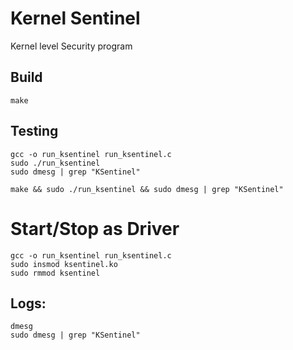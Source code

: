 # Kernel Sentinel
 Kernel level Security program

## Build
```
make
```

## Testing
```
gcc -o run_ksentinel run_ksentinel.c
sudo ./run_ksentinel
sudo dmesg | grep "KSentinel"

make && sudo ./run_ksentinel && sudo dmesg | grep "KSentinel"
```

# Start/Stop as Driver
```
gcc -o run_ksentinel run_ksentinel.c
sudo insmod ksentinel.ko
sudo rmmod ksentinel
```

## Logs:
```
dmesg
sudo dmesg | grep "KSentinel"
```